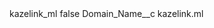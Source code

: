 <?xml version="1.0" encoding="UTF-8"?>
<CustomMetadata xmlns="http://soap.sforce.com/2006/04/metadata" xmlns:xsi="http://www.w3.org/2001/XMLSchema-instance" xmlns:xsd="http://www.w3.org/2001/XMLSchema">
    <label>kazelink_ml</label>
    <protected>false</protected>
    <values>
        <field>Domain_Name__c</field>
        <value xsi:type="xsd:string">kazelink.ml</value>
    </values>
</CustomMetadata>
